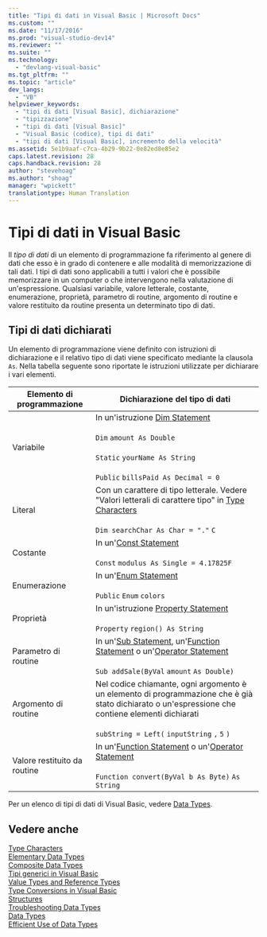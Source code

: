 ```yaml
---
title: "Tipi di dati in Visual Basic | Microsoft Docs"
ms.custom: ""
ms.date: "11/17/2016"
ms.prod: "visual-studio-dev14"
ms.reviewer: ""
ms.suite: ""
ms.technology: 
  - "devlang-visual-basic"
ms.tgt_pltfrm: ""
ms.topic: "article"
dev_langs: 
  - "VB"
helpviewer_keywords: 
  - "tipi di dati [Visual Basic], dichiarazione"
  - "tipizzazione"
  - "tipi di dati [Visual Basic]"
  - "Visual Basic (codice), tipi di dati"
  - "tipi di dati [Visual Basic], incremento della velocità"
ms.assetid: 5e1b9aaf-c7ca-4b29-9b22-0e82ed8e85e2
caps.latest.revision: 28
caps.handback.revision: 28
author: "stevehoag"
ms.author: "shoag"
manager: "wpickett"
translationtype: Human Translation
---
```

# Tipi di dati in Visual Basic
Il *tipo di dati* di un elemento di programmazione fa riferimento al genere di dati che esso è in grado di contenere e alle modalità di memorizzazione di tali dati.  I tipi di dati sono applicabili a tutti i valori che è possibile memorizzare in un computer o che intervengono nella valutazione di un'espressione.  Qualsiasi variabile, valore letterale, costante, enumerazione, proprietà, parametro di routine, argomento di routine e valore restituito da routine presenta un determinato tipo di dati.  
  
## Tipi di dati dichiarati  
 Un elemento di programmazione viene definito con istruzioni di dichiarazione e il relativo tipo di dati viene specificato mediante la clausola `As`.  Nella tabella seguente sono riportate le istruzioni utilizzate per dichiarare i vari elementi.  
  
|Elemento di programmazione|Dichiarazione del tipo di dati|  
|--------------------------------|------------------------------------|  
|Variabile|In un'istruzione [Dim Statement](../../../../visual-basic/language-reference/statements/dim-statement.md)<br /><br /> `Dim`   `amount As Double`<br /><br /> `Static`   `yourName As String`<br /><br /> `Public`   `billsPaid As Decimal = 0`|  
|Literal|Con un carattere di tipo letterale. Vedere "Valori letterali di carattere tipo" in [Type Characters](../../../../visual-basic/programming-guide/language-features/data-types/type-characters.md)<br /><br /> `Dim searchChar As Char = "."`  `C`|  
|Costante|In un'[Const Statement](../../../../visual-basic/language-reference/statements/const-statement.md)<br /><br /> `Const`   `modulus As Single = 4.17825F`|  
|Enumerazione|In un'[Enum Statement](../../../../visual-basic/language-reference/statements/enum-statement.md)<br /><br /> `Public`   `Enum`   `colors`|  
|Proprietà|In un'istruzione [Property Statement](../../../../visual-basic/language-reference/statements/property-statement.md)<br /><br /> `Property`   `region() As String`|  
|Parametro di routine|In un'[Sub Statement](../../../../visual-basic/language-reference/statements/sub-statement.md), un'[Function Statement](../../../../visual-basic/language-reference/statements/function-statement.md) o un'[Operator Statement](../../../../visual-basic/language-reference/statements/operator-statement.md)<br /><br /> `Sub addSale(ByVal`   `amount`   `As Double)`|  
|Argomento di routine|Nel codice chiamante, ogni argomento è un elemento di programmazione che è già stato dichiarato o un'espressione che contiene elementi dichiarati<br /><br /> `subString = Left(`  `inputString`  `,`   `5`  `)`|  
|Valore restituito da routine|In un'[Function Statement](../../../../visual-basic/language-reference/statements/function-statement.md) o un'[Operator Statement](../../../../visual-basic/language-reference/statements/operator-statement.md)<br /><br /> `Function convert(ByVal b As Byte)`   `As String`|  
  
 Per un elenco di tipi di dati di Visual Basic, vedere [Data Types](../../../../visual-basic/language-reference/data-types/data-type-summary.md).  
  
## Vedere anche  
 [Type Characters](../../../../visual-basic/programming-guide/language-features/data-types/type-characters.md)   
 [Elementary Data Types](../../../../visual-basic/programming-guide/language-features/data-types/elementary-data-types.md)   
 [Composite Data Types](../../../../visual-basic/programming-guide/language-features/data-types/composite-data-types.md)   
 [Tipi generici in Visual Basic](../../../../visual-basic/programming-guide/language-features/data-types/generic-types.md)   
 [Value Types and Reference Types](../../../../visual-basic/programming-guide/language-features/data-types/value-types-and-reference-types.md)   
 [Type Conversions in Visual Basic](../../../../visual-basic/programming-guide/language-features/data-types/type-conversions.md)   
 [Structures](../../../../visual-basic/programming-guide/language-features/data-types/structures.md)   
 [Troubleshooting Data Types](../../../../visual-basic/programming-guide/language-features/data-types/troubleshooting-data-types.md)   
 [Data Types](../../../../visual-basic/language-reference/data-types/data-type-summary.md)   
 [Efficient Use of Data Types](../../../../visual-basic/programming-guide/language-features/data-types/efficient-use-of-data-types.md)